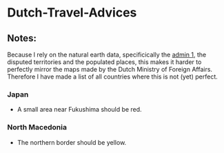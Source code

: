 # Dutch-Travel-Advices

## Notes:
Because I rely on the natural earth data, specificically the [admin 1](https://www.naturalearthdata.com/downloads/10m-cultural-vectors/10m-admin-1-states-provinces/), the disputed territories and the populated places, this makes it harder to perfectly mirror the maps made by the Dutch Ministry of Foreign Affairs. Therefore I have made a list of all countries where this is not (yet) perfect.

### Japan
* A small area near Fukushima should be red.

### North Macedonia
* The northern border should be yellow.
